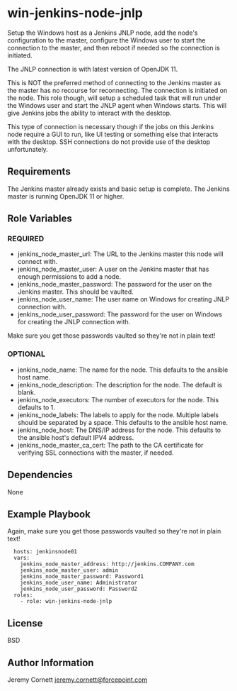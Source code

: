 # win-jenkins-node-jnlp

Setup the Windows host as a Jenkins JNLP node, add the node's configuration to the master, 
configure the Windows user to start the connection to the master,
and then reboot if needed so the connection is initiated.

The JNLP connection is with latest version of OpenJDK 11.

This is NOT the preferred method of connecting to the Jenkins master as the master has no recourse for
reconnecting. The connection is initiated on the node. This role though, will setup a scheduled
task that will run under the Windows user and start the JNLP agent when Windows starts. 
This will give Jenkins jobs the ability to interact with the desktop.

This type of connection is necessary though if the jobs on this Jenkins node require a GUI to run, 
like UI testing or something else that interacts with the desktop.
SSH connections do not provide use of the desktop unfortunately.

## Requirements

The Jenkins master already exists and basic setup is complete. 
The Jenkins master is running OpenJDK 11 or higher.

## Role Variables

### REQUIRED
* jenkins_node_master_url: The URL to the Jenkins master this node will connect with.
* jenkins_node_master_user: A user on the Jenkins master that has enough permissions to add a node.
* jenkins_node_master_password: The password for the user on the Jenkins master. This should be vaulted.
* jenkins_node_user_name: The user name on Windows for creating JNLP connection with.
* jenkins_node_user_password: The password for the user on Windows for creating the JNLP connection with.

Make sure you get those passwords vaulted so they're not in plain text!

### OPTIONAL
* jenkins_node_name: The name for the node. This defaults to the ansible host name.
* jenkins_node_description: The description for the node. The default is blank.
* jenkins_node_executors: The number of executors for the node. This defaults to 1.
* jenkins_node_labels: The labels to apply for the node. Multiple labels should be separated by a space. 
  This defaults to the ansible host name.
* jenkins_node_host: The DNS/IP address for the node. This defaults to the ansible host's default IPV4 address.
* jenkins_node_master_ca_cert: The path to the CA certificate for verifying SSL connections with the master, if needed.

## Dependencies

None

## Example Playbook

Again, make sure you get those passwords vaulted so they're not in plain text!

      hosts: jenkinsnode01
      vars:
        jenkins_node_master_address: http://jenkins.COMPANY.com
        jenkins_node_master_user: admin
        jenkins_node_master_password: Password1
        jenkins_node_user_name: Administrator
        jenkins_node_user_password: Password2
      roles:
        - role: win-jenkins-node-jnlp

## License

BSD

## Author Information

Jeremy Cornett <jeremy.cornett@forcepoint.com>
